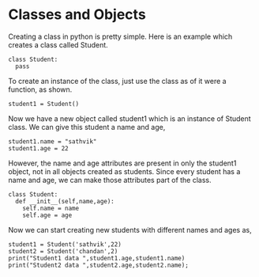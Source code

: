 # Classes and Objects

Creating a class in python is pretty simple. Here is an example which creates a class called Student.

```
class Student:
  pass
```
To create an instance of the class, just use the class as of it were a function, as shown.

```
student1 = Student()
```
Now we have a new object called student1 which is an instance of Student class. We can give this student a name and age,

```
student1.name = "sathvik"
student1.age = 22
```
However, the name and age attributes are present in only the student1 object, not in all objects created as students. Since every student has a name and age, we can make those attributes part of the class.

```
class Student:
  def __init__(self,name,age):
    self.name = name
    self.age = age
```
Now we can start creating new students with different names and ages as,

```
student1 = Student('sathvik',22)
student2 = Student('chandan',2)
print("Student1 data ",student1.age,student1.name)
print("Student2 data ",student2.age,student2.name);
```
                                                                                                                                                                                                                                                                                                                                                                                           
